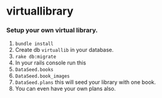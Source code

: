 # virtuallibrary
### Setup your own virtual library.
1. ```bundle install```
2. Create db ```virtuallib``` in your database.
3. ```rake db:migrate```
4. In your rails console run this 
5. ```DataSeed.books``` 
6. ```DataSeed.book_images```
6. ```DataSeed.plans``` this will seed your library with one book.
5. You can even have your own plans also.
